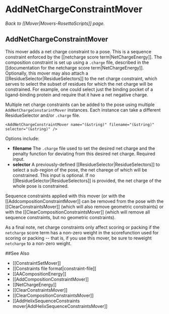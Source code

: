 # AddNetChargeConstraintMover
*Back to [[Mover|Movers-RosettaScripts]] page.*
## AddNetChargeConstraintMover

This mover adds a net charge constraint to a pose.  This is a sequence constraint enforced by the [[netcharge score term|NetChargeEnergy]].  The composition constraint is set up using a ```.charge``` file, described in the [[documentation for the netcharge score term|NetChargeEnergy]].  Optionally, this mover may also attach a [[ResidueSelector|ResidueSelectors]] to the net charge constraint, which serves to select the subset of residues for which the net charge will be constrained.  For example, one could select just the binding pocket of a ligand-binding protein and require that it have a net negative charge.

Multiple net charge constraints can be added to the pose using multiple `AddNetChargeConstarintMover` instances.  Each instance can take a different ResidueSelector and/or ```.charge``` file.

```
<AddNetChargeConstraintMover name="(&string)" filename="(&string)" selector="(&string)" />
```

Options include:
- **filename** The ```.charge``` file used to set the desired net charge and the penalty function for deviating from this desired net charge.  Required input.
- **selector** A previously-defined [[ResidueSelector|ResidueSelectors]] to select a sub-region of the pose, the net charege of which will be constrained.  This input is optional.  If no [[ResidueSelector|ResidueSelectors]] is provided, the net charge of the whole pose is constrained.

Sequence constraints applied with this mover (or with the [[AddcompositionConstraintMover]] can be removed from the pose with the [[ClearConstraintsMover]] (which will also remove geometric constraints) or with the [[ClearCompositionConstraintsMover]] (which will remove all sequence constraints, but no geometric constraints).

As a final note, net charge constraints only affect scoring or packing if the ```netcharge``` score term has a non-zero weight in the scorefunction used for scoring or packing -- that is, if you use this mover, be sure to reweight ```netcharge``` to a non-zero weight.

##See Also

* [[ConstraintSetMover]]
* [[Constraints file format|constraint-file]]
* [[AACompositionEnergy]]
* [[AddCompositionConstraintMover]]
* [[NetChargeEnergy]]
* [[ClearConstraintsMover]]
* [[ClearCompositionConstraintsMover]]
* [[AddHelixSequenceConstraints mover|AddHelixSequenceConstraintsMover]]

